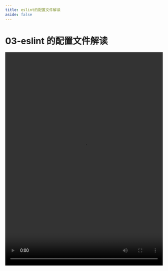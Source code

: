 ```yaml
---
title: eslint的配置文件解读
aside: false
---
```


# 03-eslint 的配置文件解读

<video autoplay src="http://qn.chinavanes.com/eslint/03-eslint的配置文件解读.mp4" controls controlsList="nodownload" width="100%" height="680"/>
